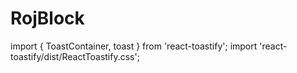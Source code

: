 # RojBlock
import { ToastContainer, toast } from 'react-toastify';
import 'react-toastify/dist/ReactToastify.css';